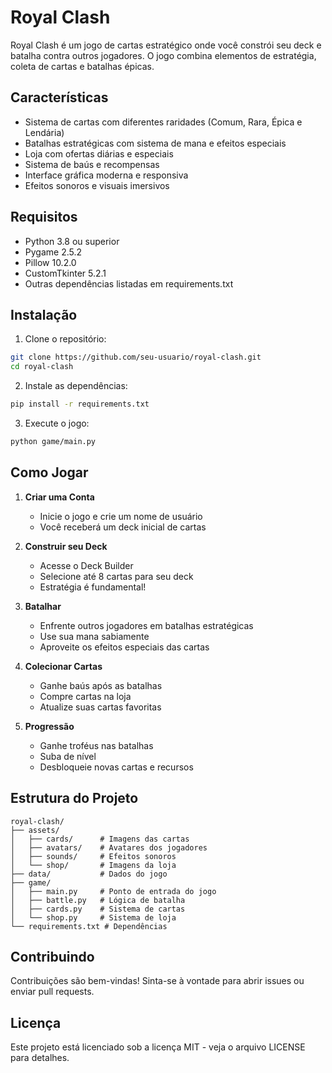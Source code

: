 # Royal Clash

Royal Clash é um jogo de cartas estratégico onde você constrói seu deck e batalha contra outros jogadores. O jogo combina elementos de estratégia, coleta de cartas e batalhas épicas.

## Características

- Sistema de cartas com diferentes raridades (Comum, Rara, Épica e Lendária)
- Batalhas estratégicas com sistema de mana e efeitos especiais
- Loja com ofertas diárias e especiais
- Sistema de baús e recompensas
- Interface gráfica moderna e responsiva
- Efeitos sonoros e visuais imersivos

## Requisitos

- Python 3.8 ou superior
- Pygame 2.5.2
- Pillow 10.2.0
- CustomTkinter 5.2.1
- Outras dependências listadas em requirements.txt

## Instalação

1. Clone o repositório:
```bash
git clone https://github.com/seu-usuario/royal-clash.git
cd royal-clash
```

2. Instale as dependências:
```bash
pip install -r requirements.txt
```

3. Execute o jogo:
```bash
python game/main.py
```

## Como Jogar

1. **Criar uma Conta**
   - Inicie o jogo e crie um nome de usuário
   - Você receberá um deck inicial de cartas

2. **Construir seu Deck**
   - Acesse o Deck Builder
   - Selecione até 8 cartas para seu deck
   - Estratégia é fundamental!

3. **Batalhar**
   - Enfrente outros jogadores em batalhas estratégicas
   - Use sua mana sabiamente
   - Aproveite os efeitos especiais das cartas

4. **Colecionar Cartas**
   - Ganhe baús após as batalhas
   - Compre cartas na loja
   - Atualize suas cartas favoritas

5. **Progressão**
   - Ganhe troféus nas batalhas
   - Suba de nível
   - Desbloqueie novas cartas e recursos

## Estrutura do Projeto

```
royal-clash/
├── assets/
│   ├── cards/      # Imagens das cartas
│   ├── avatars/    # Avatares dos jogadores
│   ├── sounds/     # Efeitos sonoros
│   └── shop/       # Imagens da loja
├── data/           # Dados do jogo
├── game/
│   ├── main.py     # Ponto de entrada do jogo
│   ├── battle.py   # Lógica de batalha
│   ├── cards.py    # Sistema de cartas
│   └── shop.py     # Sistema de loja
└── requirements.txt # Dependências
```

## Contribuindo

Contribuições são bem-vindas! Sinta-se à vontade para abrir issues ou enviar pull requests.

## Licença

Este projeto está licenciado sob a licença MIT - veja o arquivo LICENSE para detalhes.
